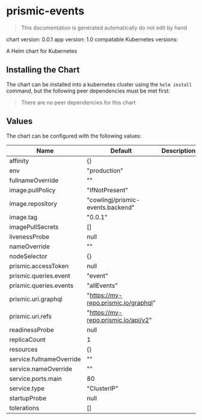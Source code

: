 # prismic-events

> This documentation is generated automatically do not edit by hand

chart version: 0.0.1
app version: 1.0
compatable Kubernetes versions: 

A Helm chart for Kubernetes

## Installing the Chart

The chart can be installed into a kubernetes cluster using the `helm install` command,
but the following peer dependencies must be met first:

  > There are no peer dependencies for this chart

## Values

The chart can be configured with the following values:

| Name | Default | Description |
| - | - | - |
| affinity | {} | |
| env | "production" | |
| fullnameOverride | "" | |
| image.pullPolicy | "IfNotPresent" | |
| image.repository | "cowlingj/prismic-events.backend" | |
| image.tag | "0.0.1" | |
| imagePullSecrets | [] | |
| livenessProbe | null | |
| nameOverride | "" | |
| nodeSelector | {} | |
| prismic.accessToken | null | |
| prismic.queries.event | "event" | |
| prismic.queries.events | "allEvents" | |
| prismic.uri.graphql | "https://my-repo.prismic.io/graphql" | |
| prismic.uri.refs | "https://my-repo.prismic.io/api/v2" | |
| readinessProbe | null | |
| replicaCount | 1 | |
| resources | {} | |
| service.fullnameOverride | "" | |
| service.nameOverride | "" | |
| service.ports.main | 80 | |
| service.type | "ClusterIP" | |
| startupProbe | null | |
| tolerations | [] | |
